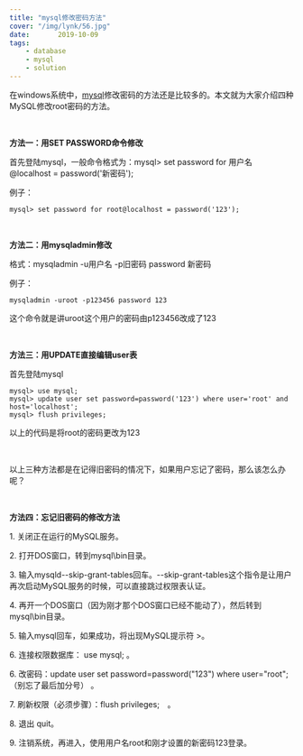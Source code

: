 ```yaml
---
title: "mysql修改密码方法"
cover: "/img/lynk/56.jpg"
date:       2019-10-09
tags:
	- database
	- mysql
	- solution
---
```


<div class="content-intro view-box "><p>在windows系统中，<a href="https://www.w3cschool.cn/mysql/" target="_blank">mysql</a>修改密码的方法还是比较多的。本文就为大家介绍四种MySQL修改root密码的方法。</p><p><br></p><p><b>方法一：用SET&nbsp;PASSWORD命令修改
</b></p><p>首先登陆mysql，一般命令格式为：mysql&gt;&nbsp;set&nbsp;password&nbsp;for&nbsp;用户名@localhost&nbsp;=&nbsp;password('新密码');&nbsp;
</p><p>例子：
</p><pre lang="sql" style="max-width: 100%;"><code class="sql hljs">mysql&gt; <span class="hljs-keyword">set</span> <span class="hljs-keyword">password</span> <span class="hljs-keyword">for</span> root@localhost = <span class="hljs-keyword">password</span>(<span class="hljs-string">'123'</span>); </code></pre><p><br></p><p><b>方法二：用mysqladmin修改
</b></p><p>格式：mysqladmin&nbsp;-u用户名&nbsp;-p旧密码&nbsp;password&nbsp;新密码&nbsp;
</p><p>例子：
</p><pre lang="sql" style="max-width: 100%;"><code class="sql hljs">mysqladmin -uroot -p123456 password 123 </code></pre><p>这个命令就是讲uroot这个用户的密码由p123456改成了123
</p><p><br></p><p><b>方法三：用UPDATE直接编辑user表&nbsp;
</b></p><p>首先登陆mysql
</p><pre lang="sql" style="max-width: 100%;"><code class="sql hljs">mysql&gt; <span class="hljs-keyword">use</span> mysql; 
mysql&gt; <span class="hljs-keyword">update</span> <span class="hljs-keyword">user</span> <span class="hljs-keyword">set</span> <span class="hljs-keyword">password</span>=<span class="hljs-keyword">password</span>(<span class="hljs-string">'123'</span>) <span class="hljs-keyword">where</span> <span class="hljs-keyword">user</span>=<span class="hljs-string">'root'</span> <span class="hljs-keyword">and</span> host=<span class="hljs-string">'localhost'</span>; 
mysql&gt; <span class="hljs-keyword">flush</span> <span class="hljs-keyword">privileges</span>; </code></pre><p>以上的代码是将root的密码更改为123
</p><p><br></p><p>以上三种方法都是在记得旧密码的情况下，如果用户忘记了密码，那么该怎么办呢？
</p><p><br></p><p><b>方法四：忘记旧密码的修改方法
</b></p><p>1.&nbsp;关闭正在运行的MySQL服务。&nbsp;
</p><p>2.&nbsp;打开DOS窗口，转到mysql\bin目录。&nbsp;
</p><p>3.&nbsp;输入mysqld--skip-grant-tables回车。--skip-grant-tables这个指令是让用户再次启动MySQL服务的时候，可以直接跳过权限表认证。&nbsp;
</p><p>4.&nbsp;再开一个DOS窗口（因为刚才那个DOS窗口已经不能动了），然后转到mysql\bin目录。&nbsp;
</p><p>5.&nbsp;输入mysql回车，如果成功，将出现MySQL提示符&nbsp;&gt;。&nbsp;
</p><p>6.&nbsp;连接权限数据库：&nbsp;use&nbsp;mysql;&nbsp;。&nbsp;
</p><p>6.&nbsp;改密码：update&nbsp;user&nbsp;set&nbsp;password=password("123")&nbsp;where&nbsp;user="root";（别忘了最后加分号）&nbsp;。&nbsp;
</p><p>7.&nbsp;刷新权限（必须步骤）：flush&nbsp;privileges;　。&nbsp;
</p><p>8.&nbsp;退出&nbsp;quit。&nbsp;
</p><p>9.&nbsp;注销系统，再进入，使用用户名root和刚才设置的新密码123登录。&nbsp;
</p></div>